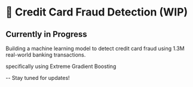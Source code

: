 # 🚧 Credit Card Fraud Detection (WIP)

## Currently in Progress 
 
Building a machine learning model to detect credit card fraud using 1.3M real-world banking transactions.

specifically using Extreme Gradient Boosting 

-- Stay tuned for updates!

